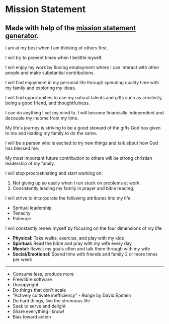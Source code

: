 # Mission Statement

## Made with help of the [mission statement generator](https://msb.franklincovey.com/).

I am at my best when I am thinking of others first.

I will try to prevent times when I belittle myself.

I will enjoy my work by finding employment where I can interact with other people and make substantial contributions.

I will find enjoyment in my personal life through spending quality time with my family and exploring my ideas.

I will find opportunities to use my natural talents and gifts such as creativity, being a good friend, and thoughtfulness.

I can do anything I set my mind to. I will become financially independent and decouple my income from my time.

My life's journey is striving to be a good steward of the gifts God has given to me and leading my family to do the same.

I will be a person who is excited to try new things and talk about how God has blessed me.

My most important future contribution to others will be strong christian leadership of my family.

I will stop procrastinating and start working on:

1. Not giving up so easily when I run stuck on problems at work.
2. Consistently leading my family in prayer and bible reading.

I will strive to incorporate the following attributes into my life:

- Spritual leadership
- Tenacity
- Patience

I will constantly renew myself by focusing on the four dimensions of my life:

- **Physical:** Take walks, exercise, and play with my kids
- **Spiritual:** Read the bible and pray with my wife every day
- **Mental:** Revisit my goals often and talk them through with my wife
- **Social/Emotional:** Spend time with friends and family 2 or more times per week

---

- Consume less, produce more
- Free/libre software
- Uncopyright
- Do things that don't scale
- "Actively cultivate inefficiency" - _Range_ by David Epstein
- Do hard things, live the strenuous life
- Seek to serve and delight
- Share everything I know!
- Bias toward action
